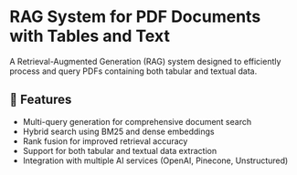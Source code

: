 # RAG System for PDF Documents with Tables and Text

A Retrieval-Augmented Generation (RAG) system designed to efficiently process and query PDFs containing both tabular and textual data.

## 🚀 Features

- Multi-query generation for comprehensive document search
- Hybrid search using BM25 and dense embeddings
- Rank fusion for improved retrieval accuracy
- Support for both tabular and textual data extraction
- Integration with multiple AI services (OpenAI, Pinecone, Unstructured)

